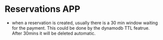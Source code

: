 # Reservations APP

- when a reservation is created, usually there is a 30 min window waiting for the payment. This could be done by the dynamodb TTL featrue. After 30mins it will be deleted automatic.
